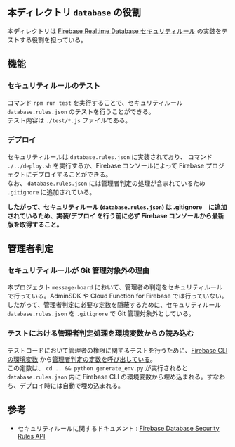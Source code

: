 ## 本ディレクトリ `database` の役割
本ディレクトリは [Firebase Realtime Database セキュリティルール](https://firebase.google.com/docs/database/security) の実装をテストする役割を担っている。  


## 機能

### セキュリティルールのテスト
コマンド `npm run test` を実行することで、セキュリティルール `database.rules.json` のテストを行うことができる。  
テスト内容は `./test/*.js` ファイルである。

### デプロイ
セキュリティルールは `database.rules.json` に実装されており、
コマンド `./../deploy.sh` を実行するか、Firebase コンソールによって Firebase プロジェクトにデプロイすることができる。  
なお、 `database.rules.json` には管理者判定の処理が含まれているため `.gitignore` に追加されている。

**したがって、セキュリティルール (`database.rules.json`) は .gitignore　に追加されているため、実装/デプロイ を行う前に必ず Firebase コンソールから最新版を取得すること。**


## 管理者判定

### セキュリティルールが Git 管理対象外の理由
本プロジェクト `message-board` において、管理者の判定をセキュリティルールで行っている。AdminSDK や Cloud Function for Firebase では行っていない。  
したがって、管理者判定に必要な定数を隠蔽するために、セキュリティルール `database.rules.json` を `.gitignore` で Git 管理対象外としている。  

### テストにおける管理者判定処理を環境変数からの読み込む
テストコードにおいて管理者の権限に関するテストを行うために、[Firebase CLI の環境変数](https://firebase.google.com/docs/functions/config-env) から[管理者判定の定数を呼び出している](https://github.com/okutan0x7CC/message-board/blob/master/database/test/database.rules.test.js#L17-L23)。   
この定数は、 `cd .. && python generate_env.py` が実行されると `database.rules.json` 内に Firebase CLI の環境変数から埋め込まれる。すなわち、デプロイ時には自動で埋め込まれる。


## 参考

- セキュリティルールに関するドキュメント : [Firebase Database Security Rules API](https://firebase.google.com/docs/reference/security/database)

